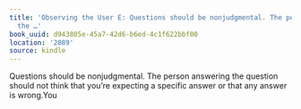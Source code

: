 ```yaml
---
title: 'Observing the User E: Questions should be nonjudgmental. The person answering
  the …'
book_uuid: d943805e-45a7-42d6-b6ed-4c1f622bbf00
location: '2089'
source: kindle
---
```


Questions should be nonjudgmental. The person answering the question should not think that you’re expecting a specific answer or that any answer is wrong.You
